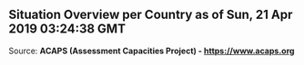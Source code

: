## Situation Overview per Country as of Sun, 21 Apr 2019 03:24:38 GMT

Source: **ACAPS (Assessment Capacities Project) - https://www.acaps.org**